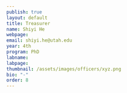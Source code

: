 ```yaml
---
publish: true
layout: default
title: Treasurer
name: Shiyi He
webpage:
email: shiyi.he@utah.edu
year: 4th
program: PhD
labname:
labpage:
thumbnail: /assets/images/officers/xyz.png
bio: "-"
order: 8
---
```

